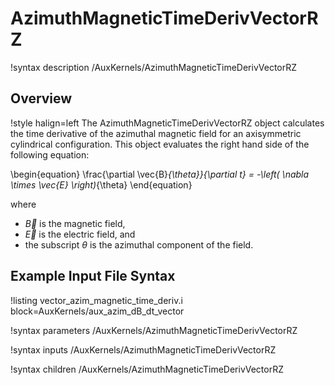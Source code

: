 # AzimuthMagneticTimeDerivVectorRZ

!syntax description /AuxKernels/AzimuthMagneticTimeDerivVectorRZ

## Overview

!style halign=left
The AzimuthMagneticTimeDerivVectorRZ object calculates the time derivative of the azimuthal magnetic field for an axisymmetric cylindrical configuration. This object evaluates the right hand side of the following equation:

\begin{equation}
  \frac{\partial \vec{B}_{\theta}}{\partial t} = -\left( \nabla \times \vec{E} \right)_{\theta}
\end{equation}

where

- $\vec{B}$ is the magnetic field,
- $\vec{E}$ is the electric field, and
- the subscript $\theta$ is the azimuthal component of the field.

## Example Input File Syntax

!listing vector_azim_magnetic_time_deriv.i block=AuxKernels/aux_azim_dB_dt_vector

!syntax parameters /AuxKernels/AzimuthMagneticTimeDerivVectorRZ

!syntax inputs /AuxKernels/AzimuthMagneticTimeDerivVectorRZ

!syntax children /AuxKernels/AzimuthMagneticTimeDerivVectorRZ
